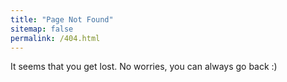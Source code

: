 ```yaml
---
title: "Page Not Found"
sitemap: false
permalink: /404.html
---
```


It seems that you get lost. No worries, you can always go back :)